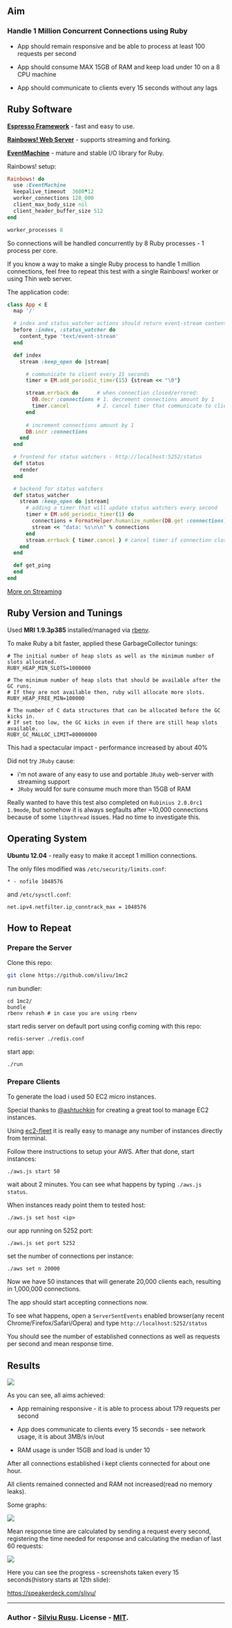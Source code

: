 
## Aim

### Handle 1 Million Concurrent Connections using Ruby

  - App should remain responsive and be able to process at least 100 requests per second
  
  - App should consume MAX 15GB of RAM and keep load under 10 on a 8 CPU machine
  
  - App should communicate to clients every 15 seconds without any lags

## Ruby Software

**[Espresso Framework](https://github.com/espresso/espresso)** - fast and easy to use.

**[Rainbows! Web Server](http://rainbows.rubyforge.org/)** - supports streaming and forking.

**[EventMachine](https://github.com/eventmachine/eventmachine)** - mature and stable I/O library for Ruby.


Rainbows! setup:

```ruby
Rainbows! do
  use :EventMachine
  keepalive_timeout  3600*12
  worker_connections 128_000
  client_max_body_size nil
  client_header_buffer_size 512
end

worker_processes 8
```

So connections will be handled concurrently by 8 Ruby processes - 1 process per core.

If you know a way to make a single Ruby process to handle 1 million connections, feel free to repeat this test with a single Rainbows! worker or using Thin web server.


The application code:

```ruby
class App < E
  map '/'

  # index and status_watcher actions should return event-stream content type
  before :index, :status_watcher do
    content_type 'text/event-stream'
  end

  def index
    stream :keep_open do |stream|

      # communicate to client every 15 seconds
      timer = EM.add_periodic_timer(15) {stream << "\0"}

      stream.errback do      # when connection closed/errored:
        DB.decr :connections # 1. decrement connections amount by 1
        timer.cancel         # 2. cancel timer that communicate to client
      end
      
      # increment connections amount by 1
      DB.incr :connections
    end
  end

  # frontend for status watchers - http://localhost:5252/status
  def status
    render
  end

  # backend for status watchers
  def status_watcher
    stream :keep_open do |stream|
      # adding a timer that will update status watchers every second
      timer = EM.add_periodic_timer(1) do
        connections = FormatHelper.humanize_number(DB.get :connections)
        stream << "data: %s\n\n" % connections
      end
      stream.errback { timer.cancel } # cancel timer if connection closed/errored
    end
  end

  def get_ping
  end
end
```

[More on Streaming](http://espresso.github.com/Streaming.html)


## Ruby Version and Tunings

Used **MRI 1.9.3p385** installed/managed via [rbenv](https://github.com/sstephenson/rbenv).

To make Ruby a bit faster, applied these GarbageCollector tunings:

```
# The initial number of heap slots as well as the minimum number of slots allocated.
RUBY_HEAP_MIN_SLOTS=1000000

# The minimum number of heap slots that should be available after the GC runs.
# If they are not available then, ruby will allocate more slots.
RUBY_HEAP_FREE_MIN=100000

# The number of C data structures that can be allocated before the GC kicks in.
# If set too low, the GC kicks in even if there are still heap slots available.
RUBY_GC_MALLOC_LIMIT=80000000
```

This had a spectacular impact - performance increased by about 40%

Did not try `JRuby` cause:
  - i'm not aware of any easy to use and portable `JRuby` web-server with streaming support
  - `JRuby` would for sure consume much more than 15GB of RAM

Really wanted to have this test also completed on `Rubinius 2.0.0rc1 1.9mode`, but somehow it is always segfaults after ~10,000 connections because of some `libpthread` issues. Had no time to investigate this.



## Operating System

**Ubuntu 12.04** - really easy to make it accept 1 million connections.

The only files modified was `/etc/security/limits.conf`:

```
* - nofile 1048576
```

and `/etc/sysctl.conf`:

```
net.ipv4.netfilter.ip_conntrack_max = 1048576
```

## How to Repeat

### Prepare the Server

Clone this repo:

```bash
git clone https://github.com/slivu/1mc2
```

run bundler:

```
cd 1mc2/
bundle
rbenv rehash # in case you are using rbenv
```

start redis server on default port using config coming with this repo:

```
redis-server ./redis.conf
```

start app:

```
./run
```


### Prepare Clients

To generate the load i used 50 EC2 micro instances.

Special thanks to [@ashtuchkin](https://github.com/ashtuchkin) for creating a great tool to manage EC2 instances.

Using [ec2-fleet](https://github.com/ashtuchkin/ec2-fleet) it is really easy to manage any number of instances directly from terminal.

Follow there instructions to setup your AWS. After that done, start instances:

```
./aws.js start 50
```

wait about 2 minutes.
You can see what happens by typing `./aws.js status`.

When instances ready point them to tested host:

```
./aws.js set host <ip>
```

our app running on 5252 port:

```
./aws.js set port 5252
```

set the number of connections per instance:

```
./aws set n 20000
```

Now we have 50 instances that will generate 20,000 clients each, resulting in 1,000,000 connections.

The app should start accepting connections now.

To see what happens, open a `ServerSentEvents` enabled browser(any recent Chrome/Firefox/Safari/Opera) and type `http://localhost:5252/status`

You should see the number of established connections as well as requests per second and mean response time.

## Results

<img src="https://github.com/slivu/1mc2">

As you can see, all aims achieved:

  - App remaining responsive - it is able to process about 179 requests per second
  
  - App does communicate to clients every 15 seconds - see network usage, it is about 3MB/s in/out

  - RAM usage is under 15GB and load is under 10


After all connections established i kept clients connected for about one hour.

All clients remained connected and RAM not increased(read no memory leaks).

Some graphs:

<img src="https://github.com/slivu/1mc2">

Mean response time are calculated by sending a request every second, registering the time needed for response and calculating the median of last 60 requests:

<img src="https://github.com/slivu/1mc2">

Here you can see the progress - screenshots taken every 15 seconds(history starts at 12th slide):

https://speakerdeck.com/slivu/

<hr>

### Author - [Silviu Rusu](https://github.com/slivu).  License - [MIT](https://github.com/espresso/espresso/blob/master/LICENSE).







